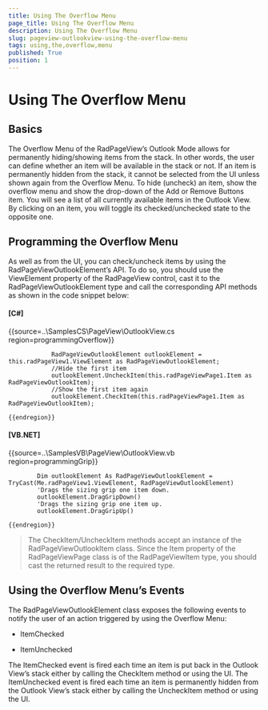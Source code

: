 ```yaml
---
title: Using The Overflow Menu
page_title: Using The Overflow Menu
description: Using The Overflow Menu
slug: pageview-outlookview-using-the-overflow-menu
tags: using,the,overflow,menu
published: True
position: 1
---
```


# Using The Overflow Menu



## Basics

The Overflow Menu of the RadPageView’s Outlook Mode allows for permanently hiding/showing items from the stack. In other words,
        the user can define whether an item will be available in the stack or not. If an item is permanently hidden from the stack, it cannot
        be selected from the UI unless shown again from the Overflow Menu. To hide (uncheck) an item, show the overflow menu and show the
        drop-down of the Add or Remove Buttons item. You will see a list of all currently available items in the Outlook View. By clicking
        on an item, you will toggle its checked/unchecked state to the opposite one.

## Programming the Overflow Menu

As well as from the UI, you can check/uncheck items by using the RadPageViewOutlookElement’s API. To do so, you should use
        the ViewElement property of the RadPageView control, cast it to the RadPageViewOutlookElement type and call the corresponding API
        methods as shown in the code snippet below:

#### __[C#]__

{{source=..\SamplesCS\PageView\OutlookView.cs region=programmingOverflow}}
	
	            RadPageViewOutlookElement outlookElement = this.radPageView1.ViewElement as RadPageViewOutlookElement;
	            //Hide the first item
	            outlookElement.UncheckItem(this.radPageViewPage1.Item as RadPageViewOutlookItem);
	            //Show the first item again
	            outlookElement.CheckItem(this.radPageViewPage1.Item as RadPageViewOutlookItem);
	
	{{endregion}}



#### __[VB.NET]__

{{source=..\SamplesVB\PageView\OutlookView.vb region=programmingGrip}}
	
	        Dim outlookElement As RadPageViewOutlookElement = TryCast(Me.radPageView1.ViewElement, RadPageViewOutlookElement)
	        'Drags the sizing grip one item down.
	        outlookElement.DragGripDown()
	        'Drags the sizing grip one item up.
	        outlookElement.DragGripUp()
	
	{{endregion}}



>The CheckItem/UncheckItem methods accept an instance of the RadPageViewOutlookItem class. Since the Item property of the
          RadPageViewPage class is of the RadPageViewItem type, you should cast the returned result to the required type.

## Using the Overflow Menu’s Events

The RadPageViewOutlookElement class exposes the following events to notify the user of an action triggered by using the Overflow Menu:

* ItemChecked

* ItemUnchecked

The ItemChecked event is fired each time an item is put back in the Outlook View’s stack either by calling the CheckItem method or using the UI.
		The ItemUnchecked event is fired each time an item is permanently hidden from the Outlook View’s stack either by calling the UncheckItem method or using the UI. 
